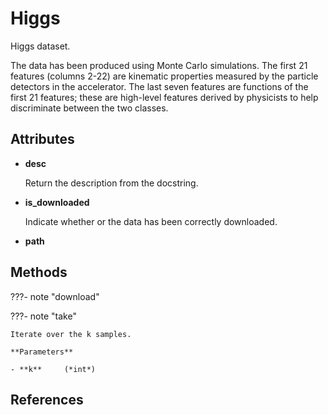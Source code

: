 # Higgs

Higgs dataset.

The data has been produced using Monte Carlo simulations. The first 21 features (columns 2-22) are kinematic properties measured by the particle detectors in the accelerator. The last seven features are functions of the first 21 features; these are high-level features derived by physicists to help discriminate between the two classes.


## Attributes

- **desc**

    Return the description from the docstring.

- **is_downloaded**

    Indicate whether or the data has been correctly downloaded.

- **path**



## Methods

???- note "download"

???- note "take"

    Iterate over the k samples.

    **Parameters**

    - **k**     (*int*)    
    
## References

[^1]: [UCI page](https://archive.ics.uci.edu/ml/datasets/HIGGS)

